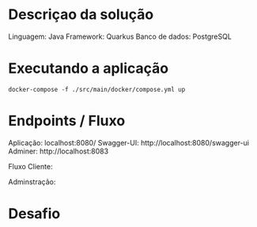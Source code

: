 # Descriçao da solução

Linguagem: Java
Framework: Quarkus
Banco de dados: PostgreSQL

# Executando a aplicação

`docker-compose -f ./src/main/docker/compose.yml up`

# Endpoints / Fluxo

Aplicação: localhost:8080/
Swagger-UI: http://localhost:8080/swagger-ui
Adminer: http://localhost:8083

Fluxo Cliente:

Adminstração:

# Desafio

